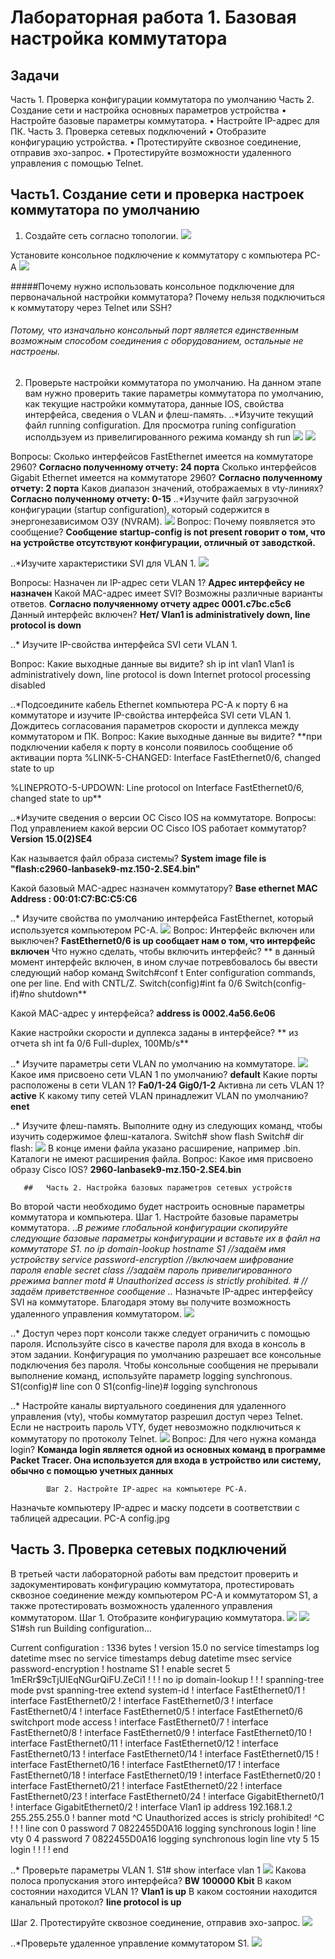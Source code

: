 # Лабораторная работа 1. Базовая настройка коммутатора
##       Задачи
Часть 1. Проверка конфигурации коммутатора по умолчанию
Часть 2. Создание сети и настройка основных параметров устройства
    • Настройте базовые параметры коммутатора.
    • Настройте IP-адрес для ПК.
Часть 3. Проверка сетевых подключений
    • Отобразите конфигурацию устройства.
    • Протестируйте сквозное соединение, отправив эхо-запрос.
    • Протестируйте возможности удаленного управления с помощью Telnet.

##   Часть1. Создание сети и проверка настроек коммутатора по умолчанию
1. Создайте сеть согласно топологии.
![](https://otuslabs.ucoz.net/topologija.jpg)

 Установите консольное подключение к коммутатору с компьютера PC-A
![](https://otuslabs.ucoz.net/CPT_RS_232.jpg)

#####Почему нужно использовать консольное подключение для первоначальной настройки коммутатора? Почему нельзя подключиться к коммутатору через Telnet или SSH?
###### Потому, что изначально консольный порт является единственным возможным способом соединения с оборудованием, остальные не настроены.

2. Проверьте настройки коммутатора по умолчанию.
На данном этапе вам нужно проверить такие параметры коммутатора по умолчанию, как текущие настройки коммутатора, данные IOS, свойства интерфейса, сведения о VLAN и флеш-память.
..*Изучите текущий файл running configuration.
Для просмотра runing configuration исполдьзуем из привелигированного режима команду sh run
![]( https://otuslabs.ucoz.net/sh_run1.jpg)
![](https://otuslabs.ucoz.net/sh_run2.jpg)

Вопросы:
Сколько интерфейсов FastEthernet имеется на коммутаторе 2960?   **Согласно полученному отчету: 24 порта**
Сколько интерфейсов Gigabit Ethernet имеется на коммутаторе 2960? **Согласно полученному отчету: 2 порта**
Каков диапазон значений, отображаемых в vty-линиях? **Согласно полученному отчету: 0-15**
..*Изучите файл загрузочной конфигурации (startup configuration), который содержится в энергонезависимом ОЗУ (NVRAM).
![](https://otuslabs.ucoz.net/sh_start.jpg)
Вопрос:
Почему появляется это сообщение? **Сообщение startup-config is not present говорит о том, что на устройстве отсутствуют конфигурации, отличный от заводсткой.**

..*Изучите характеристики SVI для VLAN 1.
![](https://otuslabs.ucoz.net/sh_vlan1.jpg)

Вопросы:
Назначен ли IP-адрес сети VLAN 1? **Адрес интерфейсу не назначен**
Какой MAC-адрес имеет SVI? Возможны различные варианты ответов.  **Согласно получяенному отчету адрес 0001.c7bc.c5c6**
Данный интерфейс включен?  **Нет/ Vlan1 is administratively down, line protocol is down**

..* Изучите IP-свойства интерфейса SVI сети VLAN 1.

Вопрос:
Какие выходные данные вы видите?
sh ip int vlan1
Vlan1 is administratively down, line protocol is down
  Internet protocol processing disabled

..*Подсоедините кабель Ethernet компьютера PC-A к порту 6 на коммутаторе и изучите IP-свойства интерфейса SVI сети VLAN 1. Дождитесь согласования параметров скорости и дуплекса между коммутатором и ПК.
Вопрос:
Какие выходные данные вы видите? **при подключении кабеля к порту в консоли появилось сообщение об активации порта %LINK-5-CHANGED: Interface FastEthernet0/6, changed state to up

%LINEPROTO-5-UPDOWN: Line protocol on Interface FastEthernet0/6, changed state to up**

..*Изучите сведения о версии ОС Cisco IOS на коммутаторе.
Вопросы:
Под управлением какой версии ОС Cisco IOS работает коммутатор? **Version 15.0(2)SE4**

Как называется файл образа системы? **System image file is "flash:c2960-lanbasek9-mz.150-2.SE4.bin"**

Какой базовый MAC-адрес назначен коммутатору? **Base ethernet MAC Address : 00:01:C7:BC:C5:C6**

..* Изучите свойства по умолчанию интерфейса FastEthernet, который используется компьютером PC-A.
    ![](https://otuslabs.ucoz.net/sh_int_fa06.jpg)
Вопрос:
Интерфейс включен или выключен? **FastEthernet0/6 is up сообщает нам о том, что интерфейс включен**
Что нужно сделать, чтобы включить интерфейс? ** в данный момент интерфейс включен, в ином случае потревбовалось бы ввести следующий набор  команд
Switch#conf t
Enter configuration commands, one per line. End with CNTL/Z.
Switch(config)#int fa 0/6
Switch(config-if)#no shutdown**

Какой MAC-адрес у интерфейса? **address is 0002.4a56.6e06**

Какие настройки скорости и дуплекса заданы в интерфейсе? ** из отчета sh int fa 0/6 Full-duplex, 100Mb/s**


..* Изучите параметры сети VLAN по умолчанию на коммутаторе.
![](https://otuslabs.ucoz.net/sh_VLANs.jpg)
Какое имя присвоено сети VLAN 1 по умолчанию?  **default**
Какие порты расположены в сети VLAN 1?  **Fa0/1-24 Gig0/1-2**
Активна ли сеть VLAN 1? **active**
К какому типу сетей VLAN принадлежит VLAN по умолчанию? **enet**

..* Изучите флеш-память.
Выполните одну из следующих команд, чтобы изучить содержимое флеш-каталога.
Switch# show flash 
Switch# dir flash:
![](https://otuslabs.ucoz.net/sh_flash.jpg)
В конце имени файла указано расширение, например .bin. Каталоги не имеют расширения файла.
Вопрос:
Какое имя присвоено образу Cisco IOS?   **2960-lanbasek9-mz.150-2.SE4.bin**


       ##   Часть 2. Настройка базовых параметров сетевых устройств
Во второй части необходимо будет настроить основные параметры коммутатора и компьютера.
            Шаг 1. Настройте базовые параметры коммутатора.
..*В режиме глобальной конфигурации скопируйте следующие базовые параметры конфигурации и вставьте их в файл на коммутаторе S1. 
no ip domain-lookup 
hostname S1 //задаём имя устройству
service password-encryption //включаем шифрование пароля
enable secret class //задаём пароль привелигированного ррежима
banner motd # 
Unauthorized access is strictly prohibited. # //задаём приветственное сообщение
..* Назначьте IP-адрес интерфейсу SVI на коммутаторе. Благодаря этому вы получите возможность удаленного управления коммутатором.
   ![](https://otuslabs.ucoz.net/no_sh_vlan1.jpg)

..* Доступ через порт консоли также следует ограничить  с помощью пароля. Используйте cisco в качестве пароля для входа в консоль в этом задании. Конфигурация по умолчанию разрешает все консольные подключения без пароля. Чтобы консольные сообщения не прерывали выполнение команд, используйте параметр logging synchronous.
S1(config)# line con 0
S1(config-line)# logging synchronous 

..* Настройте каналы виртуального соединения для удаленного управления (vty), чтобы коммутатор разрешил доступ через Telnet. Если не настроить пароль VTY, будет невозможно подключиться к коммутатору по протоколу Telnet.
![](https://otuslabs.ucoz.net/all_passwords.jpg)
Вопрос:
Для чего нужна команда login? **Команда login является одной из основных команд в программе Packet Tracer. Она используется для входа в устройство или систему, обычно с помощью учетных данных**

            Шаг 2. Настройте IP-адрес на компьютере PC-A.
Назначьте компьютеру IP-адрес и маску подсети в соответствии с таблицей адресации.
   PC-A config.jpg



##    Часть 3. Проверка сетевых подключений
В третьей части лабораторной работы вам предстоит проверить и задокументировать конфигурацию коммутатора, протестировать сквозное соединение между компьютером PC-A и коммутатором S1, а также протестировать возможность удаленного управления коммутатором.
            Шаг 1. Отобразите конфигурацию коммутатора.
![](https://otuslabs.ucoz.net/sw_conf1.jpg)
![](https://otuslabs.ucoz.net/sw_conf2.jpg)
S1#sh run
Building configuration...

Current configuration : 1336 bytes
!
version 15.0
no service timestamps log datetime msec
no service timestamps debug datetime msec
service password-encryption
!
hostname S1
!
enable secret 5 $1$mERr$9cTjUIEqNGurQiFU.ZeCi1
!
!
!
no ip domain-lookup
!
!
!
spanning-tree mode pvst
spanning-tree extend system-id
!
interface FastEthernet0/1
!
interface FastEthernet0/2
!
interface FastEthernet0/3
!
interface FastEthernet0/4
!
interface FastEthernet0/5
!
interface FastEthernet0/6
 switchport mode access
!
interface FastEthernet0/7
!
interface FastEthernet0/8
!
interface FastEthernet0/9
!
interface FastEthernet0/10
!
interface FastEthernet0/11
!
interface FastEthernet0/12
!
interface FastEthernet0/13
!
interface FastEthernet0/14
!
interface FastEthernet0/15
!
interface FastEthernet0/16
!
interface FastEthernet0/17
!
interface FastEthernet0/18
!
interface FastEthernet0/19
!
interface FastEthernet0/20
!
interface FastEthernet0/21
!
interface FastEthernet0/22
!
interface FastEthernet0/23
!
interface FastEthernet0/24
!
interface GigabitEthernet0/1
!
interface GigabitEthernet0/2
!
interface Vlan1
 ip address 192.168.1.2 255.255.255.0
!
banner motd ^C Unauthorized acces is stricly prohibited! ^C
!
!
!
line con 0
 password 7 0822455D0A16
 logging synchronous
 login
!
line vty 0 4
 password 7 0822455D0A16
 logging synchronous
 login
line vty 5 15
 login
!
!
!
!
end

..* Проверьте параметры VLAN 1.
S1# show interface vlan 1 
![](https://otuslabs.ucoz.net/sh_vlan1_2.jpg)
Какова полоса пропускания этого интерфейса? **BW 100000 Kbit**
В каком состоянии находится VLAN 1? **Vlan1 is up** 
В каком состоянии находится канальный протокол? **line protocol is up**

Шаг 2. Протестируйте сквозное соединение, отправив эхо-запрос.
![](https://otuslabs.ucoz.net/Ping_PC.jpg)

..*Проверьте удаленное управление коммутатором S1.
![](https://otuslabs.ucoz.net/SSH.jpg)

